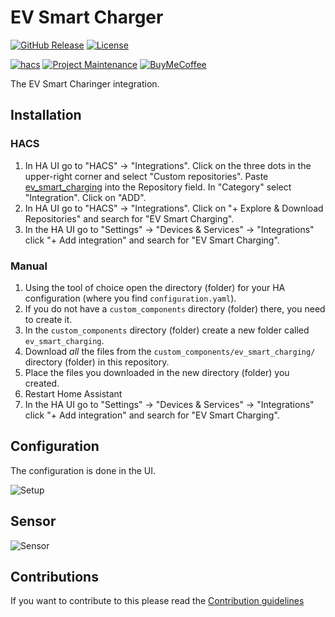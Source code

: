# EV Smart Charger

[![GitHub Release][releases-shield]][releases]
[![License][license-shield]](LICENSE)

[![hacs][hacsbadge]][hacs]
[![Project Maintenance][maintenance-shield]][user_profile]
[![BuyMeCoffee][buymecoffeebadge]][buymecoffee]

The EV Smart Charinger integration.

## Installation

### HACS
1. In HA UI go to "HACS" -> "Integrations". Click on the three dots in the upper-right corner and select "Custom repositories". Paste [ev_smart_charging] into the Repository field. In "Category" select "Integration". Click on "ADD".
2. In HA UI go to "HACS" -> "Integrations". Click on "+ Explore & Download Repositories" and search for "EV Smart Charging".
3. In the HA UI go to "Settings" -> "Devices & Services" -> "Integrations" click "+ Add integration" and search for "EV Smart Charging".

### Manual

1. Using the tool of choice open the directory (folder) for your HA configuration (where you find `configuration.yaml`).
2. If you do not have a `custom_components` directory (folder) there, you need to create it.
3. In the `custom_components` directory (folder) create a new folder called `ev_smart_charging`.
4. Download _all_ the files from the `custom_components/ev_smart_charging/` directory (folder) in this repository.
5. Place the files you downloaded in the new directory (folder) you created.
6. Restart Home Assistant
7. In the HA UI go to "Settings" -> "Devices & Services" -> "Integrations" click "+ Add integration" and search for "EV Smart Charging".

## Configuration

The configuration is done in the UI.

![Setup](images/setup.png)

## Sensor

![Sensor](images/sensor.png)

## Contributions

If you want to contribute to this please read the [Contribution guidelines](CONTRIBUTING.md)

[ev_smart_charging]: https://github.com/jonasbkarlsson/ev_smart_charging
[releases-shield]: https://img.shields.io/github/v/release/jonasbkarlsson/ev_smart_charging?style=for-the-badge
[releases]: https://github.com/jonasbkarlsson/ev_smart_charging/releases
[license-shield]: https://img.shields.io/github/license/jonasbkarlsson/ev_smart_charging?style=for-the-badge
[hacs]: https://github.com/hacs/integration
[hacsbadge]: https://img.shields.io/badge/HACS-Custom-41BDF5.svg?style=for-the-badge
[maintenance-shield]: https://img.shields.io/badge/maintainer-Jonas%20Karlsson%20@jonasbkarlsson-41BDF5.svg?style=for-the-badge
[user_profile]: https://github.com/jonasbkarlsson
[buymecoffeebadge]: https://img.shields.io/badge/buy%20me%20a%20coffee-donate-yellow.svg?style=for-the-badge
[buymecoffee]: https://www.buymeacoffee.com/jonasbkarlsson
